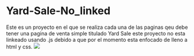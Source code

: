 # Yard-Sale-No_linked
Este es un proyecto en el que se realiza cada una de las paginas qeu debe tener una pagina de venta simple
titulado Yard Sale este proyecto no esta linkeado usando .js debido a que por el momento esta enfocado de lleno
a html y css. 
<img src="https://cdn.document360.io/da52b302-22aa-4a71-9908-ba18e68ffee7/Images/Documentation/proyecto.png">
